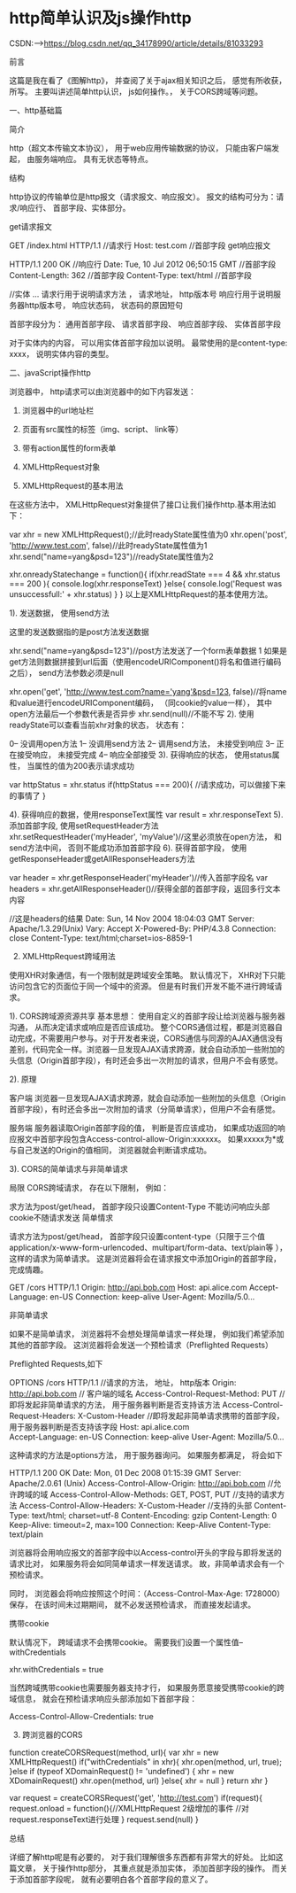 # http简单认识及js操作http
CSDN:-->https://blog.csdn.net/qq_34178990/article/details/81033293

前言

这篇是我在看了《图解http》， 并查阅了关于ajax相关知识之后， 感觉有所收获， 所写。 主要叫讲述简单http认识， js如何操作。， 关于CORS跨域等问题。

一、http基础篇

简介

http（超文本传输文本协议）， 用于web应用传输数据的协议， 只能由客户端发起， 由服务端响应。 具有无状态等特点。

结构

http协议的传输单位是http报文（请求报文、响应报文）。 报文的结构可分为：请求/响应行、 首部字段、实体部分。

get请求报文

GET /index.html HTTP/1.1     //请求行
Host: test.com  //首部字段
get响应报文

HTTP/1.1 200 OK                 //响应行
Date: Tue, 10 Jul 2012 06;50:15 GMT     //首部字段
Content-Length: 362                     //首部字段
Content-Type: text/html                //首部字段

<html>                                  //实体
...
请求行用于说明请求方法 ， 请求地址， http版本号 
响应行用于说明服务器http版本号， 响应状态码， 状态码的原因短句

首部字段分为： 通用首部字段、 请求首部字段、 响应首部字段、 实体首部字段

对于实体内的内容， 可以用实体首部字段加以说明。 最常使用的是content-type: xxxx， 说明实体内容的类型。

二、javaScript操作http

浏览器中， http请求可以由浏览器中的如下内容发送： 
1. 浏览器中的url地址栏 
2. 页面有src属性的标签（img、script、 link等） 
3. 带有action属性的form表单 
4. XMLHttpRequest对象

1. XMLHttpRequest的基本用法

在这些方法中， XMLHttpRequest对象提供了接口让我们操作http.基本用法如下：

var xhr = new XMLHttpRequest();//此时readyState属性值为0
xhr.open('post', 'http://www.test.com', false)//此时readyState属性值为1
xhr.send("name=yang&psd=123")//readyState属性值为2

xhr.onreadyStatechange = function(){
    if(xhr.readState === 4 && xhr.status === 200 ){
        console.log(xhr.responseText)
    }else{
        console.log('Request was unsuccessfull:' + xhr.status)
    }
}
以上是XMLHttpRequest的基本使用方法。

1). 发送数据， 使用send方法

这里的发送数据指的是post方法发送数据

xhr.send("name=yang&psd=123")//post方法发送了一个form表单数据
1
如果是get方法则数据拼接到url后面（使用encodeURIComponent()将名和值进行编码之后）， send方法参数必须是null

xhr.open('get', 'http://www.test.com?name='yang'&psd=123, false)//将name和value进行encodeURIComponent编码， （同cookie的value一样）， 其中open方法最后一个参数代表是否异步
xhr.send(null)//不能不写
2). 使用readyState可以查看当前xhr对象的状态， 状态有：

0– 没调用open方法
1– 没调用send方法
2– 调用send方法， 未接受到响应
3– 正在接受响应， 未接受完成
4– 响应全部接受
3). 获得响应的状态， 使用status属性， 当属性的值为200表示请求成功

var httpStatus = xhr.status
if(httpStatus === 200){
    //请求成功，可以做接下来的事情了
}

4). 获得响应的数据，使用responseText属性
var result = xhr.responseText
5). 添加首部字段, 使用setRequestHeader方法
xhr.setRequestHeader('myHeader', 'myValue')//这里必须放在open方法， 和send方法中间， 否则不能成功添加首部字段
6). 获得首部字段， 使用getResponseHeader或getAllResponseHeaders方法

var header = xhr.getResponseHeader('myHeader')//传入首部字段名
var headers = xhr.getAllResponseHeader()//获得全部的首部字段，返回多行文本内容

//这是headers的结果
Date: Sun, 14 Nov 2004 18:04:03 GMT
Server: Apache/1.3.29(Unix)
Vary: Accept
X-Powered-By: PHP/4.3.8
Connection: close
Content-Type: text/html;charset=ios-8859-1

2. XMLHttpRequest跨域用法

使用XHR对象通信，有一个限制就是跨域安全策略。 默认情况下， XHR对下只能访问包含它的页面位于同一个域中的资源。 但是有时我们开发不能不进行跨域请求。

1). CORS跨域源资源共享
基本思想： 使用自定义的首部字段让给浏览器与服务器沟通， 从而决定请求或响应是否应该成功。
整个CORS通信过程，都是浏览器自动完成，不需要用户参与。对于开发者来说，CORS通信与同源的AJAX通信没有差别，代码完全一样。浏览器一旦发现AJAX请求跨源，就会自动添加一些附加的头信息（Origin首部字段），有时还会多出一次附加的请求，但用户不会有感觉。

2). 原理

客户端
浏览器一旦发现AJAX请求跨源，就会自动添加一些附加的头信息（Origin首部字段），有时还会多出一次附加的请求（分简单请求），但用户不会有感觉。

服务端
服务器读取Origin首部字段的值， 判断是否应该成功， 如果成功返回的响应报文中首部字段包含Access-control-allow-Origin:xxxxxx。 如果xxxxx为*或与自己发送的Origin的值相同， 浏览器就会判断请求成功。

3). CORS的简单请求与非简单请求

局限
CORS跨域请求， 存在以下限制， 例如：

求方法为post/get/head，
首部字段只设置Content-Type
不能访问响应头部
cookie不随请求发送
简单情求

请求方法为post/get/head， 首部字段只设置content-type（只限于三个值application/x-www-form-urlencoded、multipart/form-data、text/plain等 
）， 这样的请求为简单请求。 这是浏览器将会在请求报文中添加Origin的首部字段，完成情趣。

GET /cors HTTP/1.1
Origin: http://api.bob.com
Host: api.alice.com
Accept-Language: en-US
Connection: keep-alive
User-Agent: Mozilla/5.0...

非简单请求

如果不是简单请求， 浏览器将不会想处理简单请求一样处理， 例如我们希望添加其他的首部字段。 这浏览器将会发送一个预检请求（Preflighted Requests）

Preflighted Requests,如下

OPTIONS /cors HTTP/1.1                       //请求的方法， 地址， http版本
Origin: http://api.bob.com                // 客户端的域名
Access-Control-Request-Method: PUT          //即将发起非简单请求的方法， 用于服务器判断是否支持该方法
Access-Control-Request-Headers: X-Custom-Header //即将发起非简单请求携带的首部字段， 用于服务器判断是否支持该字段
Host: api.alice.com   
Accept-Language: en-US
Connection: keep-alive
User-Agent: Mozilla/5.0...

这种请求的方法是options方法， 用于服务器询问。 如果服务都满足， 将会如下

HTTP/1.1 200 OK
Date: Mon, 01 Dec 2008 01:15:39 GMT
Server: Apache/2.0.61 (Unix)
Access-Control-Allow-Origin: http://api.bob.com        //允许跨域的域
Access-Control-Allow-Methods: GET, POST, PUT           //支持的请求方法
Access-Control-Allow-Headers: X-Custom-Header         //支持的头部
Content-Type: text/html; charset=utf-8
Content-Encoding: gzip
Content-Length: 0
Keep-Alive: timeout=2, max=100
Connection: Keep-Alive
Content-Type: text/plain

浏览器将会用响应报文的首部字段中以Access-control开头的字段与即将发送的请求比对， 如果服务将会如同简单请求一样发送请求。 故，非简单请求会有一个预检请求。

同时， 浏览器会将响应按照这个时间：（Access-Control-Max-Age: 1728000）保存， 在该时间未过期期间， 就不必发送预检请求， 而直接发起请求。

携带cookie

默认情况下， 跨域请求不会携带cookie。 需要我们设置一个属性值–withCredentials

xhr.withCredentials = true

当然跨域携带cookie也需要服务器支持才行， 如果服务愿意接受携带cookie的跨域信息， 就会在预检请求响应头部添加如下首部字段：

Access-Control-Allow-Credentials: true

3. 跨浏览器的CORS

function createCORSRequest(method, url){
    var xhr = new XMLHttpRequest()
    if("withCredentials" in xhr){
        xhr.open(method, url, true);
    }else if (typeof XDomainRequest() != 'undefined') {
        xhr = new XDomainRequest()
        xhr.open(method, url)
    }else{
        xhr = null
    }
    return xhr
}

var request = createCORSRequest('get', 'http://test.com')
if(request){
    request.onload = function(){//XMLHttpRequest 2级增加的事件
        //对request.responseText进行处理
    }
    request.send(null)
}

总结

详细了解http呢是有必要的， 对于我们理解很多东西都有非常大的好处。 比如这篇文章， 关于操作http部分， 其重点就是添加实体， 添加首部字段的操作。 而关于添加首部字段呢， 就有必要明白各个首部字段的意义了。
